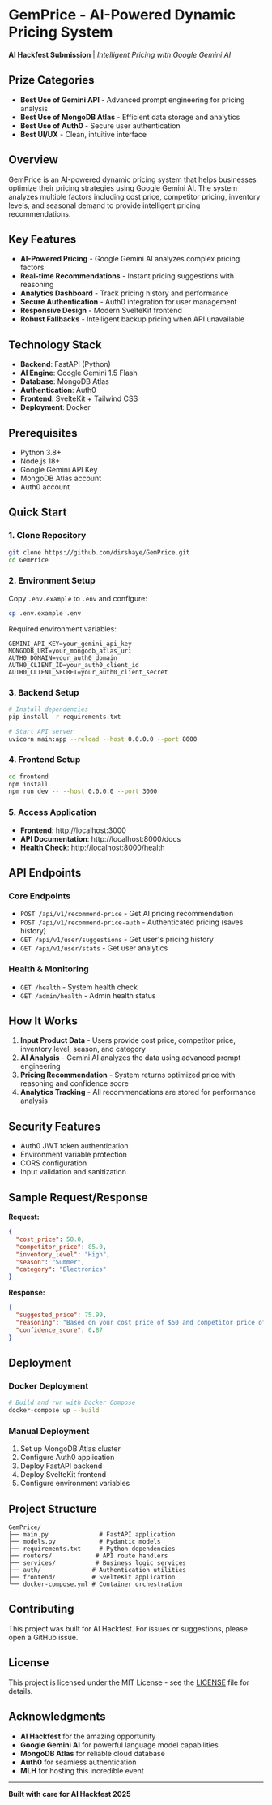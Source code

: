 # GemPrice - AI-Powered Dynamic Pricing System

**AI Hackfest Submission** | *Intelligent Pricing with Google Gemini AI*

## Prize Categories
- **Best Use of Gemini API** - Advanced prompt engineering for pricing analysis
- **Best Use of MongoDB Atlas** - Efficient data storage and analytics  
- **Best Use of Auth0** - Secure user authentication
- **Best UI/UX** - Clean, intuitive interface

## Overview
GemPrice is an AI-powered dynamic pricing system that helps businesses optimize their pricing strategies using Google Gemini AI. The system analyzes multiple factors including cost price, competitor pricing, inventory levels, and seasonal demand to provide intelligent pricing recommendations.

## Key Features
- **AI-Powered Pricing** - Google Gemini AI analyzes complex pricing factors
- **Real-time Recommendations** - Instant pricing suggestions with reasoning
- **Analytics Dashboard** - Track pricing history and performance
- **Secure Authentication** - Auth0 integration for user management
- **Responsive Design** - Modern SvelteKit frontend
- **Robust Fallbacks** - Intelligent backup pricing when API unavailable

## Technology Stack
- **Backend**: FastAPI (Python)
- **AI Engine**: Google Gemini 1.5 Flash
- **Database**: MongoDB Atlas
- **Authentication**: Auth0
- **Frontend**: SvelteKit + Tailwind CSS
- **Deployment**: Docker

## Prerequisites
- Python 3.8+
- Node.js 18+
- Google Gemini API Key
- MongoDB Atlas account
- Auth0 account

## Quick Start

### 1. Clone Repository
```bash
git clone https://github.com/dirshaye/GemPrice.git
cd GemPrice
```

### 2. Environment Setup
Copy `.env.example` to `.env` and configure:
```bash
cp .env.example .env
```

Required environment variables:
```env
GEMINI_API_KEY=your_gemini_api_key
MONGODB_URI=your_mongodb_atlas_uri
AUTH0_DOMAIN=your_auth0_domain
AUTH0_CLIENT_ID=your_auth0_client_id
AUTH0_CLIENT_SECRET=your_auth0_client_secret
```

### 3. Backend Setup
```bash
# Install dependencies
pip install -r requirements.txt

# Start API server
uvicorn main:app --reload --host 0.0.0.0 --port 8000
```

### 4. Frontend Setup
```bash
cd frontend
npm install
npm run dev -- --host 0.0.0.0 --port 3000
```

### 5. Access Application
- **Frontend**: http://localhost:3000
- **API Documentation**: http://localhost:8000/docs
- **Health Check**: http://localhost:8000/health

## API Endpoints

### Core Endpoints
- `POST /api/v1/recommend-price` - Get AI pricing recommendation
- `POST /api/v1/recommend-price-auth` - Authenticated pricing (saves history)
- `GET /api/v1/user/suggestions` - Get user's pricing history
- `GET /api/v1/user/stats` - Get user analytics

### Health & Monitoring
- `GET /health` - System health check
- `GET /admin/health` - Admin health status

## How It Works

1. **Input Product Data** - Users provide cost price, competitor price, inventory level, season, and category
2. **AI Analysis** - Gemini AI analyzes the data using advanced prompt engineering
3. **Pricing Recommendation** - System returns optimized price with reasoning and confidence score
4. **Analytics Tracking** - All recommendations are stored for performance analysis

## Security Features
- Auth0 JWT token authentication
- Environment variable protection
- CORS configuration
- Input validation and sanitization

## Sample Request/Response

**Request:**
```json
{
  "cost_price": 50.0,
  "competitor_price": 85.0,
  "inventory_level": "High",
  "season": "Summer",
  "category": "Electronics"
}
```

**Response:**
```json
{
  "suggested_price": 75.99,
  "reasoning": "Based on your cost price of $50 and competitor price of $85, I recommend $75.99. This provides a healthy 52% profit margin while staying competitive. High inventory suggests room for aggressive pricing to move stock during summer season.",
  "confidence_score": 0.87
}
```

## Deployment

### Docker Deployment
```bash
# Build and run with Docker Compose
docker-compose up --build
```

### Manual Deployment
1. Set up MongoDB Atlas cluster
2. Configure Auth0 application
3. Deploy FastAPI backend
4. Deploy SvelteKit frontend
5. Configure environment variables

## Project Structure
```
GemPrice/
├── main.py              # FastAPI application
├── models.py            # Pydantic models
├── requirements.txt     # Python dependencies
├── routers/            # API route handlers
├── services/           # Business logic services
├── auth/              # Authentication utilities
├── frontend/          # SvelteKit application
└── docker-compose.yml # Container orchestration
```

## Contributing
This project was built for AI Hackfest. For issues or suggestions, please open a GitHub issue.

## License
This project is licensed under the MIT License - see the [LICENSE](LICENSE) file for details.

## Acknowledgments
- **AI Hackfest** for the amazing opportunity
- **Google Gemini AI** for powerful language model capabilities
- **MongoDB Atlas** for reliable cloud database
- **Auth0** for seamless authentication
- **MLH** for hosting this incredible event

---

**Built with care for AI Hackfest 2025**
